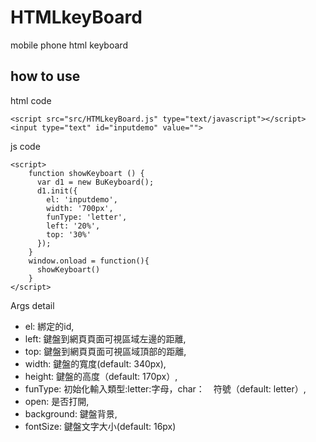 # HTMLkeyBoard
mobile phone html keyboard

## how to use

html code

    <script src="src/HTMLkeyBoard.js" type="text/javascript"></script>
    <input type="text" id="inputdemo" value="">
    
js code

    <script>
        function showKeyboart () {
          var d1 = new BuKeyboard();
          d1.init({
            el: 'inputdemo',
            width: '700px',
            funType: 'letter',
            left: '20%',
            top: '30%'
          });
        }
        window.onload = function(){
          showKeyboart()
        }
    </script>

Args detail
* el: 綁定的id,
* left: 鍵盤到網頁頁面可視區域左邊的距離,
* top: 鍵盤到網頁頁面可視區域頂部的距離,
* width: 鍵盤的寬度(default: 340px),
* height: 鍵盤的高度（default: 170px）,　
* funType: 初始化輸入類型:letter:字母，char：　符號（default: letter）,
* open: 是否打開,
* background: 鍵盤背景,
* fontSize: 鍵盤文字大小(default: 16px)

